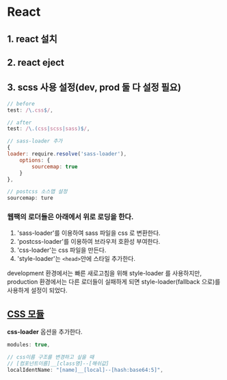 # React

## 1. react 설치

## 2. react eject

## 3. scss 사용 설정(dev, prod 둘 다 설정 필요)

```js
// before
test: /\.css$/,

// after
test: /\.(css|scss|sass)$/,

// sass-loader 추가
{
loader: require.resolve('sass-loader'),
    options: {
        sourcemap: true
    }
},

// postcss 소스맵 설정
sourcemap: ture
```

### 웹팩의 로더들은 아래에서 위로 로딩을 한다.

1. 'sass-loader'를 이용하여 sass 파일을 css 로 변환한다.
2. 'postcss-loader'를 이용하여 브라우저 호환성 부여한다.
3. 'css-loader'는 css 파일을 만든다.
4. 'style-loader'는 `<head>`안에 스타일 추가한다.

development 환경에서는 빠른 새로고침을 위해 style-loader 를 사용하지만,
production 환경에서는 다른 로더들이 실패하게 되면 style-loader(fallback 으로)를 사용하게 설정이 되었다.

## [CSS 모듈](https://github.com/gajus/react-css-modules)

**css-loader** 옵션을 추가한다.

```js
modules: true,

// css이름 구조를 변경하고 싶을 때
// [컴포넌트이름]__[class명]--[해쉬값]
localIdentName: "[name]__[local]--[hash:base64:5]",
```